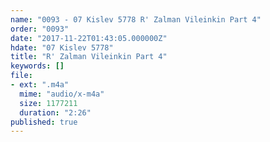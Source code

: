 ```yaml
---
name: "0093 - 07 Kislev 5778 R' Zalman Vileinkin Part 4"
order: "0093"
date: "2017-11-22T01:43:05.000000Z"
hdate: "07 Kislev 5778"
title: "R' Zalman Vileinkin Part 4"
keywords: []
file:
- ext: ".m4a"
  mime: "audio/x-m4a"
  size: 1177211
  duration: "2:26"
published: true
---
```


